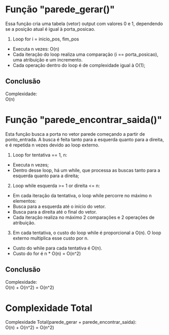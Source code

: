 

# Função "parede_gerar()"

Essa função cria uma tabela (vetor) output com valores 0 e 1, dependendo se a posição atual é igual à porta_posicao.

1. Loop for i = inicio_pos, fim_pos

- Executa n vezes: O(n)
- Cada iteração do loop realiza uma comparação (i == porta_posicao), uma atribuição e um incremento.
- Cada operação dentro do loop é de complexidade igual à O(1);

## Conclusão
Complexidade: </br>
O(n)


# Função "parede_encontrar_saida()"

Esta função busca a porta no vetor parede começando a partir de ponto_entrada. 
A busca é feita tanto para a esquerda quanto para a direita, e é repetida n vezes devido ao loop externo.

1. Loop for tentativa == 1, n:

- Executa n vezes;
- Dentro desse loop, há um while, que processa as buscas tanto para a esquerda quanto para a direita;


2. Loop while esquerda >= 1 or direita <= n:

- Em cada iteração da tentativa, o loop while percorre no máximo n elementos:
- Busca para a esquerda até o início do vetor.
- Busca para a direita até o final do vetor.
- Cada iteração realiza no máximo 2 comparações e 2 operações de atribuição.


3. Em cada tentativa, o custo do loop while é proporcional a  O(n). 
O loop externo multiplica esse custo por n.

- Custo do while para cada tentativa é O(n).
- Custo do for é n * O(n) = O(n^2)


## Conclusão
Complexidade: </br>
O(n) + O(n^2) = O(n^2)

# Complexidade Total
Complexidade Total(parede_gerar + parede_encontrar_saida): </br>
O(n) + O(n^2) = O(n^2)
